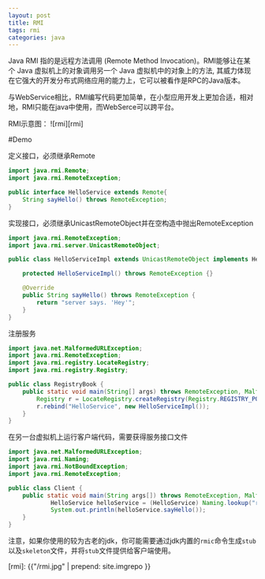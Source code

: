 ```yaml
---
layout: post
title: RMI
tags: rmi
categories: java
---
```


Java RMI 指的是远程方法调用 (Remote Method Invocation)。RMI能够让在某个 Java 虚拟机上的对象调用另一个 Java 虚拟机中的对象上的方法, 其威力体现在它强大的开发分布式网络应用的能力上，它可以被看作是RPC的Java版本。

与WebService相比，RMI编写代码更加简单，在小型应用开发上更加合适，相对地，RMI只能在java中使用，而WebSerce可以跨平台。

RMI示意图：
![rmi][rmi]

#Demo

定义接口，必须继承Remote

~~~java
import java.rmi.Remote;
import java.rmi.RemoteException;

public interface HelloService extends Remote{
    String sayHello() throws RemoteException;
}
~~~

实现接口，必须继承UnicastRemoteObject并在空构造中抛出RemoteException

~~~java
import java.rmi.RemoteException;
import java.rmi.server.UnicastRemoteObject;

public class HelloServiceImpl extends UnicastRemoteObject implements HelloService {

    protected HelloServiceImpl() throws RemoteException {}

    @Override
    public String sayHello() throws RemoteException {
        return "server says. 'Hey'";
    }
}
~~~

注册服务

~~~java
import java.net.MalformedURLException;
import java.rmi.RemoteException;
import java.rmi.registry.LocateRegistry;
import java.rmi.registry.Registry;

public class RegistryBook {
    public static void main(String[] args) throws RemoteException, MalformedURLException {
        Registry r = LocateRegistry.createRegistry(Registry.REGISTRY_PORT);
        r.rebind("HelloService", new HelloServiceImpl());
    }
}
~~~

在另一台虚拟机上运行客户端代码，需要获得服务接口文件

~~~java
import java.net.MalformedURLException;
import java.rmi.Naming;
import java.rmi.NotBoundException;
import java.rmi.RemoteException;

public class Client {
    public static void main(String args[]) throws RemoteException, MalformedURLException, NotBoundException {
            HelloService helloService = (HelloService) Naming.lookup("rmi://localhost:1099/HelloService");
            System.out.println(helloService.sayHello());
    }
}
~~~

注意，如果你使用的较为古老的jdk，你可能需要通过jdk内置的`rmic`命令生成`stub`以及`skeleton`文件，并将`stub`文件提供给客户端使用。

[rmi]: {{"/rmi.jpg" | prepend: site.imgrepo }}
